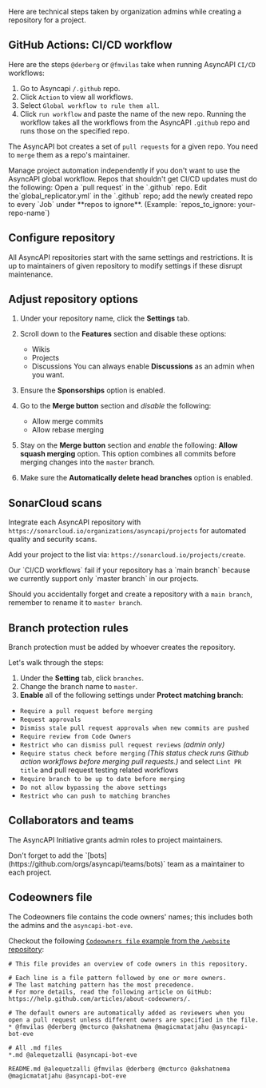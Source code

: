 Here are technical steps taken by organization admins while creating a repository for a project.

## GitHub Actions: CI/CD workflow
Here are the steps `@derberg` or `@fmvilas` take when running AsyncAPI `CI/CD` workflows:
1. Go to Asyncapi `/.github` repo.
2. Click `Action` to view all workflows.
3. Select `Global workflow to rule them all`.
4. Click `run workflow` and paste the name of the new repo. Running the workflow takes all the workflows from the AsyncAPI `.github` repo and runs those on the specified repo.

The AsyncAPI bot creates a set of `pull requests` for a given repo. You need to `merge` them as a repo's maintainer.

<Remember>
 Manage project automation independently if you don't want to use the AsyncAPI global workflow.
</Remember>
<Remember>
Repos that shouldn't get CI/CD updates must do the following:
Open a `pull request` in the `.github` repo. 
Edit the`global_replicator.yml` in the `.github` repo; add the newly created repo to every `Job` under **repos to ignore**. (Example: `repos_to_ignore: your-repo-name`) 
</Remember>

## Configure repository
All AsyncAPI repositories start with the same settings and restrictions. It is up to maintainers of given repository to modify settings if these disrupt maintenance. 

## Adjust repository options
1. Under your repository name, click the **Settings** tab. 
2. Scroll down to the **Features** section and disable these options:
    - Wikis
    - Projects
    - Discussions
You can always enable **Discussions** as an admin when you want.

3. Ensure the **Sponsorships** option is enabled.

3. Go to the **Merge button** section and _disable_ the following:
    - Allow merge commits
    - Allow rebase merging

4. Stay on the **Merge button** section and _enable_ the following: 
**Allow squash merging** option. This option combines all commits before merging changes into the `master` branch.

5. Make sure the **Automatically delete head branches** option is enabled.

## SonarCloud scans
Integrate each AsyncAPI repository with `https://sonarcloud.io/organizations/asyncapi/projects` for automated quality and security scans. 

Add your project to the list via: `https://sonarcloud.io/projects/create`.

<Remember>
Our `CI/CD workflows` fail if your repository has a `main branch` because we currently support only `master branch` in our projects.

Should you accidentally forget and create a repository with a `main branch`, remember to rename it to `master branch`. 
</Remember>
 
## Branch protection rules
Branch protection must be added by whoever creates the repository. 

Let's walk through the steps:
1. Under the **Setting** tab, click `branches`.
2. Change the branch name to `master`.
3. **Enable** all of the following settings under **Protect matching branch**:
- `Require a pull request before merging`
- `Request approvals`
- `Dismiss stale pull request approvals when new commits are pushed`
- `Require review from Code Owners`
- `Restrict who can dismiss pull request reviews` _(admin only)_
- `Require status check before merging` _(This status check runs Github action workflows before merging pull requests.)_ and select `Lint PR title` and pull request testing related workflows
- `Require branch to be up to date before merging`
- `Do not allow bypassing the above settings`
- `Restrict who can push to matching branches`

## Collaborators and teams
The AsyncAPI Initiative grants admin roles to project maintainers.

<Remember>
Don't forget to add the `[bots](https://github.com/orgs/asyncapi/teams/bots)` team as a maintainer to each project.
</Remember>

## Codeowners file
The Codeowners file contains the code owners' names; this includes both the admins and the `asyncapi-bot-eve`.

Checkout the following [`Codeowners file` example from the `/website` repository](https://github.com/asyncapi/website/blob/master/CODEOWNERS):
```
# This file provides an overview of code owners in this repository.
	 
# Each line is a file pattern followed by one or more owners.
# The last matching pattern has the most precedence.
# For more details, read the following article on GitHub: https://help.github.com/articles/about-codeowners/.
	 
# The default owners are automatically added as reviewers when you open a pull request unless different owners are specified in the file.
* @fmvilas @derberg @mcturco @akshatnema @magicmatatjahu @asyncapi-bot-eve
	 
# All .md files
*.md @alequetzalli @asyncapi-bot-eve
	 
README.md @alequetzalli @fmvilas @derberg @mcturco @akshatnema @magicmatatjahu @asyncapi-bot-eve
```
